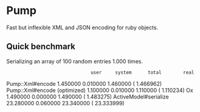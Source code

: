 # Pump

Fast but inflexible XML and JSON encoding for ruby objects.

## Quick benchmark

Serializing an array of 100 random entries 1.000 times.

                                   user     system      total        real
Pump::Xml#encode               1.450000   0.010000   1.460000 (  1.466962)
Pump::Xml#encode (optimized)   1.100000   0.010000   1.110000 (  1.110234)
Ox                             1.490000   0.000000   1.490000 (  1.483275)
ActiveModel#serialize         23.280000   0.060000  23.340000 ( 23.333999)
